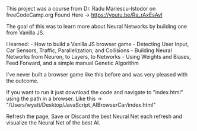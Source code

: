 This project was a course from Dr. Radu Mariescu-Istodor on freeCodeCamp.org
Found Here -> https://youtu.be/Rs_rAxEsAvI

The goal of this was to learn more about Neural Networks by building one from Vanilla JS. 

I learned:
    - How to build a Vanilla JS browser game
    - Detecting User Input, Car Sensors, Traffic, Parallelization, and Collisions
    - Building Neural Networks from Neuron, to Layers, to Networks
    - Using Weights and Biases, Feed Forward, and a simple manual Genetic Algorithm

I've never built a browser game like this before and was very pleased with the outcome.

If you want to run it just download the code and navigate to "index.html" using the path in a browser.
Like this -> "/Users/wyatt/Desktop/JavaScript_AIBrowserCar/index.html"

Refresh the page, Save or Discard the best Neural Net each refresh and visualize the Neural Net of the best AI.